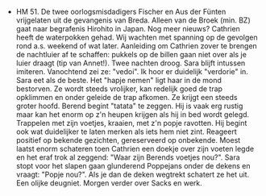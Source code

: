 - HM 51. De twee oorlogsmisdadigers Fischer en Aus der Fünten vrijgelaten uit de gevangenis van Breda. Alleen van de Broek (min. BZ) gaat naar begrafenis Hirohito in Japan. Nog meer nieuws? Cathrien heeft de waterpokken gehad. Wij wachten met spanning op de gevolgen rond a.s. weekend of wat later. Aanleiding om Cathrien zover te brengen de nachtluier af te schaffen: pukkels op de billen gaan niet over als je luier draagt (tip van Annet!). Twee nachten droog. Sara blijft intussen imiteren. Vanochtend zei ze: "vedoi". Ik hoor er duidelijk "verdorie" in. Sara eet als de beste. Het "hapje nemen" ligt haar in de mond bestorven. Ze wordt steeds vrolijker, kan redelijk goed de trap opklimmen en onder geleide de trap afkomen. Ze krijgt een steeds groter hoofd. Berend begint "tatata" te zeggen. Hij is vaak erg rustig maar kan het enorm op z'n heupen krijgen als hij in bed wordt gelegd. Trappelen met zijn voetjes, kraaien, met z'n popje ravotten. Hij begint ook wat duidelijker te laten merken als iets hem niet zint. Reageert positief op bekende gezichten, gereserveerd op onbekende. Moest laatst enorm schateren toen Cathrien een doekje over zijn voeten legde en het eraf trok al zeggend: "Waar zijn Berends voetjes nou?". Sara stopt voor het slapen gaan glunderend Poppejans onder de dekens en vraagt: "Popje nou?". Als je dan de deken wegtrekt schatert ze het uit. Een olijke deugniet. Morgen verder over Sacks en werk.